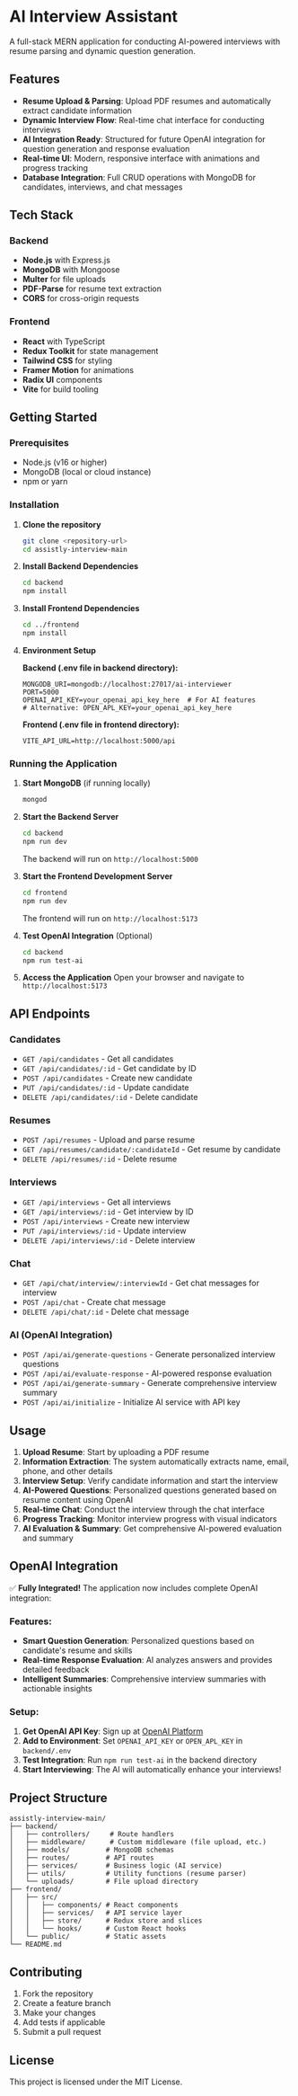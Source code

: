 # AI Interview Assistant

A full-stack MERN application for conducting AI-powered interviews with resume parsing and dynamic question generation.

## Features

- **Resume Upload & Parsing**: Upload PDF resumes and automatically extract candidate information
- **Dynamic Interview Flow**: Real-time chat interface for conducting interviews
- **AI Integration Ready**: Structured for future OpenAI integration for question generation and response evaluation
- **Real-time UI**: Modern, responsive interface with animations and progress tracking
- **Database Integration**: Full CRUD operations with MongoDB for candidates, interviews, and chat messages

## Tech Stack

### Backend
- **Node.js** with Express.js
- **MongoDB** with Mongoose
- **Multer** for file uploads
- **PDF-Parse** for resume text extraction
- **CORS** for cross-origin requests

### Frontend
- **React** with TypeScript
- **Redux Toolkit** for state management
- **Tailwind CSS** for styling
- **Framer Motion** for animations
- **Radix UI** components
- **Vite** for build tooling

## Getting Started

### Prerequisites
- Node.js (v16 or higher)
- MongoDB (local or cloud instance)
- npm or yarn

### Installation

1. **Clone the repository**
   ```bash
   git clone <repository-url>
   cd assistly-interview-main
   ```

2. **Install Backend Dependencies**
   ```bash
   cd backend
   npm install
   ```

3. **Install Frontend Dependencies**
   ```bash
   cd ../frontend
   npm install
   ```

4. **Environment Setup**
   
   **Backend (.env file in backend directory):**
   ```env
   MONGODB_URI=mongodb://localhost:27017/ai-interviewer
   PORT=5000
   OPENAI_API_KEY=your_openai_api_key_here  # For AI features
   # Alternative: OPEN_APL_KEY=your_openai_api_key_here
   ```

   **Frontend (.env file in frontend directory):**
   ```env
   VITE_API_URL=http://localhost:5000/api
   ```

### Running the Application

1. **Start MongoDB** (if running locally)
   ```bash
   mongod
   ```

2. **Start the Backend Server**
   ```bash
   cd backend
   npm run dev
   ```
   The backend will run on `http://localhost:5000`

3. **Start the Frontend Development Server**
   ```bash
   cd frontend
   npm run dev
   ```
   The frontend will run on `http://localhost:5173`

4. **Test OpenAI Integration** (Optional)
   ```bash
   cd backend
   npm run test-ai
   ```

5. **Access the Application**
   Open your browser and navigate to `http://localhost:5173`

## API Endpoints

### Candidates
- `GET /api/candidates` - Get all candidates
- `GET /api/candidates/:id` - Get candidate by ID
- `POST /api/candidates` - Create new candidate
- `PUT /api/candidates/:id` - Update candidate
- `DELETE /api/candidates/:id` - Delete candidate

### Resumes
- `POST /api/resumes` - Upload and parse resume
- `GET /api/resumes/candidate/:candidateId` - Get resume by candidate
- `DELETE /api/resumes/:id` - Delete resume

### Interviews
- `GET /api/interviews` - Get all interviews
- `GET /api/interviews/:id` - Get interview by ID
- `POST /api/interviews` - Create new interview
- `PUT /api/interviews/:id` - Update interview
- `DELETE /api/interviews/:id` - Delete interview

### Chat
- `GET /api/chat/interview/:interviewId` - Get chat messages for interview
- `POST /api/chat` - Create chat message
- `DELETE /api/chat/:id` - Delete chat message

### AI (OpenAI Integration)
- `POST /api/ai/generate-questions` - Generate personalized interview questions
- `POST /api/ai/evaluate-response` - AI-powered response evaluation
- `POST /api/ai/generate-summary` - Generate comprehensive interview summary
- `POST /api/ai/initialize` - Initialize AI service with API key

## Usage

1. **Upload Resume**: Start by uploading a PDF resume
2. **Information Extraction**: The system automatically extracts name, email, phone, and other details
3. **Interview Setup**: Verify candidate information and start the interview
4. **AI-Powered Questions**: Personalized questions generated based on resume content using OpenAI
5. **Real-time Chat**: Conduct the interview through the chat interface
6. **Progress Tracking**: Monitor interview progress with visual indicators
7. **AI Evaluation & Summary**: Get comprehensive AI-powered evaluation and summary

## OpenAI Integration

✅ **Fully Integrated!** The application now includes complete OpenAI integration:

### Features:
- **Smart Question Generation**: Personalized questions based on candidate's resume and skills
- **Real-time Response Evaluation**: AI analyzes answers and provides detailed feedback
- **Intelligent Summaries**: Comprehensive interview summaries with actionable insights

### Setup:
1. **Get OpenAI API Key**: Sign up at [OpenAI Platform](https://platform.openai.com/)
2. **Add to Environment**: Set `OPENAI_API_KEY` or `OPEN_APL_KEY` in `backend/.env`
3. **Test Integration**: Run `npm run test-ai` in the backend directory
4. **Start Interviewing**: The AI will automatically enhance your interviews!

## Project Structure

```
assistly-interview-main/
├── backend/
│   ├── controllers/     # Route handlers
│   ├── middleware/      # Custom middleware (file upload, etc.)
│   ├── models/         # MongoDB schemas
│   ├── routes/         # API routes
│   ├── services/       # Business logic (AI service)
│   ├── utils/          # Utility functions (resume parser)
│   └── uploads/        # File upload directory
├── frontend/
│   ├── src/
│   │   ├── components/ # React components
│   │   ├── services/   # API service layer
│   │   ├── store/      # Redux store and slices
│   │   └── hooks/      # Custom React hooks
│   └── public/         # Static assets
└── README.md
```

## Contributing

1. Fork the repository
2. Create a feature branch
3. Make your changes
4. Add tests if applicable
5. Submit a pull request

## License

This project is licensed under the MIT License.
